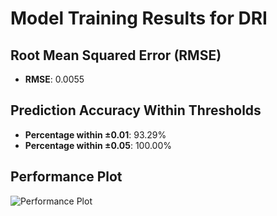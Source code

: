 # Model Training Results for DRI

## Root Mean Squared Error (RMSE)
- **RMSE**: 0.0055

## Prediction Accuracy Within Thresholds
- **Percentage within ±0.01**: 93.29%
- **Percentage within ±0.05**: 100.00%

## Performance Plot
![Performance Plot](../imgs/DRI.png)
